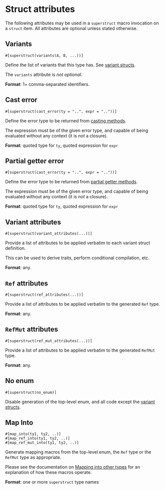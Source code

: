 # Struct attributes

The following attributes may be used in a `superstruct` macro invocation on a
`struct` item. All attributes are optional unless stated otherwise.

## Variants

```
#[superstruct(variants(A, B, ...))]
```

Define the list of variants that this type has.
See [variant structs](../codegen/variant-structs.md).

The `variants` attribute is _not optional_.

**Format**: 1+ comma-separated identifiers.

## Cast error

```
#[superstruct(cast_error(ty = "..", expr = ".."))]
```

Define the error type to be returned from [casting methods](../codegen/enum.md#casting-methods).

The expression must be of the given error type, and capable of being evaluated without any
context (it is _not_ a closure).

**Format**: quoted type for `ty`, quoted expression for `expr`

## Partial getter error

```
#[superstruct(cast_error(ty = "..", expr = ".."))]
```

Define the error type to be returned from [partial getter
methods](../codegen/enum.md#getters-and-setters).

The expression must be of the given error type, and capable of being evaluated without any
context (it is _not_ a closure).

**Format**: quoted type for `ty`, quoted expression for `expr`

## Variant attributes

```
#[superstruct(variant_attributes(...))]
```

Provide a list of attributes to be applied verbatim to each variant struct definition.

This can be used to derive traits, perform conditional compilation, etc.

**Format**: any.

## `Ref` attributes

```
#[superstruct(ref_attributes(...))]
```

Provide a list of attributes to be applied verbatim to the generated `Ref` type.

**Format**: any.

## `RefMut` attributes

```
#[superstruct(ref_mut_attributes(...))]
```

Provide a list of attributes to be applied verbatim to the generated `RefMut` type.

**Format**: any.

## No enum

```
#[superstruct(no_enum)]
```

Disable generation of the top-level enum, and all code except the
[variant structs](../codegen/variant-structs.md).

## Map Into

```
#[map_into(ty1, ty2, ..)]
#[map_ref_into(ty1, ty2, ..)]
#[map_ref_mut_into(ty1, ty2, ..)]
```

Generate mapping macros from the top-level enum, the `Ref` type or the `RefMut` type as appropriate.

Please see the documentation on [Mapping into other types](./codegen/map-macros.md#mapping-into-other-types)
for an explanation of how these macros operate.

**Format**: one or more `superstruct` type names
